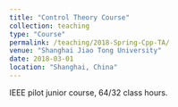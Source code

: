 ```yaml
---
title: "Control Theory Course"
collection: teaching
type: "Course"
permalink: /teaching/2018-Spring-Cpp-TA/
venue: "Shanghai Jiao Tong University"
date: 2018-03-01
location: "Shanghai, China"
---
```


IEEE pilot junior course, 64/32 class hours.